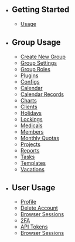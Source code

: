 - ## Getting Started
    - [Usage](/usage)

- ## Group Usage
    - [Create New Group](/create-new-group)
    - [Group Settings](/group-settings)
    - [Group Roles](/group-roles)
    - [Plugins](/plugins)
    - [Configs](/configs)
    - [Calendar](/calendar)
    - [Calendar Records](/calendar-records)
    - [Charts](/charts)
    - [Clients](/clients)
    - [Holidays](/holidays)
    - [Lockings](/lockings)
    - [Medicals](/medicals)
    - [Members](/members)
    - [Monthly Quotas](/monthly-quotas)
    - [Projects](/projects)
    - [Reports](/reports)
    - [Tasks](/tasks)
    - [Templates](/templates)
    - [Vacations](/vacations)


- ## User Usage
    - [Profile](/profile)
    - [Delete Account](/delete-account)
    - [Browser Sessions](/browser-sessions)
    - [2FA](/two-factor-authentication)
    - [API Tokens](/api-tokens)
    - [Browser Sessions](/browser-sessions)
